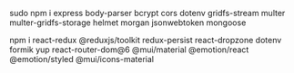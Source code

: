 sudo npm i express body-parser bcrypt cors dotenv gridfs-stream multer multer-gridfs-storage helmet morgan jsonwebtoken mongoose

npm i react-redux @reduxjs/toolkit redux-persist react-dropzone dotenv formik yup react-router-dom@6 @mui/material @emotion/react @emotion/styled @mui/icons-material
